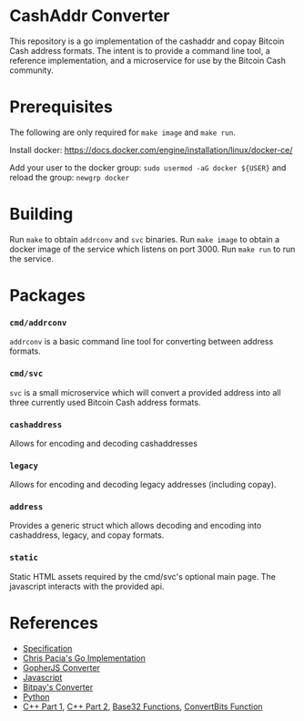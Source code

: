 # CashAddr Converter

This repository is a go implementation of the cashaddr and copay Bitcoin Cash
address formats.  The intent is to provide a command line tool, a
reference implementation, and a microservice for use by the Bitcoin Cash
community.

# Prerequisites

The following are only required for `make image` and `make run`.

Install docker: https://docs.docker.com/engine/installation/linux/docker-ce/

Add your user to the docker group: `sudo usermod -aG docker ${USER}` and reload the group: `newgrp docker`

# Building

Run `make` to obtain `addrconv` and `svc` binaries.  Run `make image` to
obtain a docker image of the service which listens on port 3000.  Run `make run`
to run the service.

# Packages

### `cmd/addrconv`

`addrconv` is a basic command line tool for converting between address formats.

### `cmd/svc`

`svc` is a small microservice which will convert a provided address into all
three currently used Bitcoin Cash address formats.

### `cashaddress`

Allows for encoding and decoding cashaddresses

### `legacy`

Allows for encoding and decoding legacy addresses (including copay).

### `address`

Provides a generic struct which allows decoding and encoding into cashaddress,
legacy, and copay formats.

### `static`

Static HTML assets required by the cmd/svc's optional main page.  The
javascript interacts with the provided api.

# References

* [Specification](https://github.com/Bitcoin-UAHF/spec/blob/master/cashaddr.md)
* [Chris Pacia's Go Implementation](https://github.com/cpacia/bchutil/)
* [GopherJS Converter](https://github.com/cashaddress/cashaddress.github.io)
* [Javascript](https://github.com/bitcoincashjs/cashaddrjs)
* [Bitpay's Converter](https://github.com/bitpay/address-translator)
* [Python](https://github.com/fyookball/electrum/blob/master/lib/cashaddr.py)
* [C++ Part 1](https://github.com/Bitcoin-ABC/bitcoin-abc/blob/master/src/cashaddrenc.cpp), [C++ Part 2](https://github.com/Bitcoin-ABC/bitcoin-abc/blob/master/src/cashaddr.cpp), [Base32 Functions](https://github.com/Bitcoin-ABC/bitcoin-abc/blob/master/src/utilstrencodings.cpp), [ConvertBits Function](https://github.com/Bitcoin-ABC/bitcoin-abc/blob/26bef497950b4d499f8a9e32f42d9cf6439f089f/src/utilstrencodings.h#L152)
